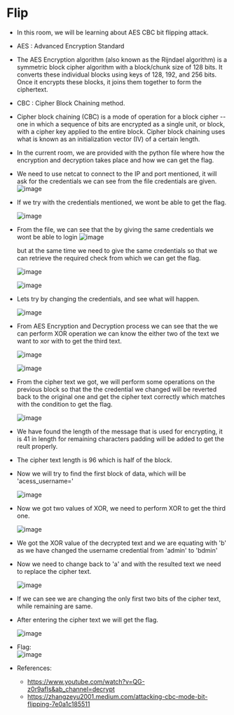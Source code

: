 # Flip

* In this room, we will be learning about AES CBC bit flipping attack.
* AES : Advanced Encryption Standard
* The AES Encryption algorithm (also known as the Rijndael algorithm) is a symmetric block cipher algorithm with a block/chunk size of 128 bits. It converts these 
    individual blocks using keys of 128, 192, and 256 bits. Once it encrypts these blocks, it joins them together to form the ciphertext.
* CBC : Cipher Block Chaining method.
* Cipher block chaining (CBC) is a mode of operation for a block cipher -- one in which a sequence of bits are encrypted as a single unit, or block, with a cipher 
   key applied to the entire block. Cipher block chaining uses what is known as an initialization vector (IV) of a certain length.
* In the current room, we are provided with the python file where how the encryption and decryption takes place and how we can get the flag.
* We need to use netcat to connect to the IP and port mentioned, it will ask for the credentials we can see from the file credentials are given.
  ![image](https://github.com/it-crypto/WriteUp/assets/54020728/aa44982c-e351-4996-8f6e-e6e9682cef7e)

* If we try with the credentials mentioned, we wont be able to get the flag.

  ![image](https://github.com/it-crypto/WriteUp/assets/54020728/c838e309-c3f8-4076-9c6e-309a26681032)

* From the file, we can see that the by giving the same credentials we wont be able to login 
  ![image](https://github.com/it-crypto/WriteUp/assets/54020728/6a320c9f-96cb-4421-8b24-380120a65df8)

  but at the same time we need to give the same credentials so that we can retrieve the required check from which we can get the flag.

  ![image](https://github.com/it-crypto/WriteUp/assets/54020728/13c89412-2311-403f-838a-104fba17f091)

  ![image](https://github.com/it-crypto/WriteUp/assets/54020728/bff263b9-48f7-4986-a628-36c7ac4461a3)

* Lets try by changing the credentials, and see what will happen.  
  
  ![image](https://github.com/it-crypto/WriteUp/assets/54020728/2b8d04ba-cfa0-4639-af7c-81311739d692)

* From AES Encryption and Decryption process we can see that the we can perform XOR operation we can know the either two of the text we want to xor with to get 
   the third text.

   ![image](https://github.com/it-crypto/WriteUp/assets/54020728/51586f8d-6694-4d39-89fb-b607cec28eac)

   ![image](https://github.com/it-crypto/WriteUp/assets/54020728/ae291745-33c9-4572-b44f-ecbbcdf18bfa)

* From the cipher text we got, we will perform some operations on the previous block so that the the credential we changed will be reverted back to the original 
  one and get the cipher text correctly which matches with the condition to get the flag.

  ![image](https://github.com/it-crypto/WriteUp/assets/54020728/0ef7a7a7-82f0-4c99-8a50-b68a30ed4ee7)

* We have found the length of the message that is used for encrypting, it is 41 in length for remaining characters padding will be added to get the reult 
    properly.
* The cipher text length is 96 which is half of the block.
* Now we will try to find the first block of data, which will be 'acess_username='
    
     ![image](https://github.com/it-crypto/WriteUp/assets/54020728/6d1e61b1-f6b8-43a3-a57a-592c4192c2ca)

*  Now we got two values of XOR, we need to perform XOR to get the third one.
  
   ![image](https://github.com/it-crypto/WriteUp/assets/54020728/64e4b2e1-5ac5-4a49-949d-0ae9f18b2bb3)

* We got the XOR value of the decrypted text and we are equating with 'b' as we have changed the username credential from 'admin' to 'bdmin'
* Now we need to change back to 'a' and with the resulted text we need to replace the cipher text.

  ![image](https://github.com/it-crypto/WriteUp/assets/54020728/07549546-039e-4f79-aaf6-b1026ffa565e)
  
* If we can see we are changing the only first two bits of the cipher text, while remaining are same.
* After entering the cipher text we will get the flag.

  ![image](https://github.com/it-crypto/WriteUp/assets/54020728/0517d990-76ee-44ef-b6a8-94a584f1b831)

* Flag:  
 ![image](https://github.com/it-crypto/WriteUp/assets/54020728/9256f176-f47b-499e-97f1-2e964bbc8c51)

* References:
  * https://www.youtube.com/watch?v=QG-z0r9afIs&ab_channel=decrypt
  * https://zhangzeyu2001.medium.com/attacking-cbc-mode-bit-flipping-7e0a1c185511


